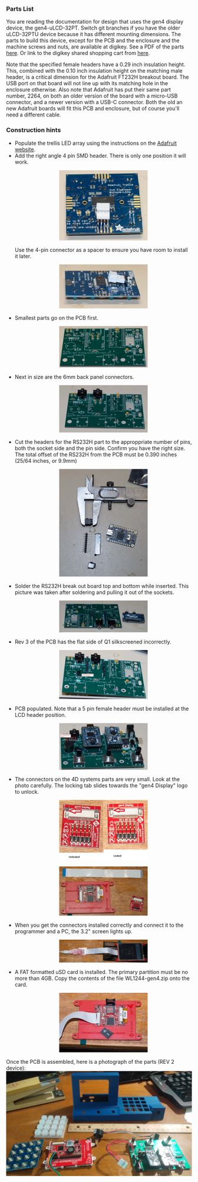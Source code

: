 <h3>Parts List</h3>
You are reading the documentation for design that uses the gen4 display device, the gen4-uLCD-32PT. Switch git branches if you have the older uLCD-32PTU device because
it has different mounting dimensions. The parts to build this device, except for the PCB and the enclosure and the machine screws and nuts, are available at digikey. See a PDF of the parts <a href='partslist.pdf'>here</a>. Or link to the digikey shared shopping cart from <a href='https://www.digikey.com/short/z84fb8'>here</a>.

<p>Note that the specified female headers have a 0.29 inch insulation height. This, combined with the 0.10 inch insulation height
on the matching male header, is a critical dimension
for the Adafruit FT232H breakout board. The USB port on that board will not line up with its matching hole in the enclosure otherwise.
Also note that Adafruit has put their same part number, 2264, on both an older version of the board with a micro-USB connector,
and a newer version with a USB-C connector. Both the old an new Adafruit boards will fit this PCB and enclosure, but of course you'll need a different cable.</p>

<h3>Construction hints</h3>
<ul>
<li>Populate the trellis LED array using the instructions on the 
<a href='https://www.adafruit.com/product/1616'>Adafruit website</a>.</li>
<li>Add the right angle 4 pin SMD header. There is only one position it
will work.
<p align='center'><img width='50%' alt='trellis-1.jpg' src='trellis-1.jpg'/></p>
Use the 4-pin connector as a spacer to ensure you have room to install it later.
<p align='center'><img width='50%' alt='trellis-2.jpg' src='trellis-2.jpg'/></p>
 </li>
<li>Smallest parts go on the PCB first.
<p align='center'><img width='50%' alt='smallest-first.jpg' src='smallest-first.jpg'/></p></li>
<li>Next in size are the 6mm back panel connectors.
<p align='center'><img width='50%' alt='second-in-size.jpg' src='second-in-size.jpg'/></p></li>
<li>Cut the headers for the RS232H part to the approppriate number of pins, both the socket side and the pin side. Confirm you have the 
right size. The total offset of the RS232H from the PCB must be 0.390 inches (25/64 inches, or 9.9mm)
<p align='center'><img width='50%' alt='check-header-offset.jpg' src='check-header-offset.jpg'/></p></li>
<li>Solder the RS232H break out board top and bottom while inserted. This picture was taken after soldering and pulling it out of the sockets. 
<p align='center'><img width='50%' alt='solder-in-rs232h.jpg' src='solder-in-rs232h.jpg'/></p></li>
<li>Rev 3 of the PCB has the flat side of Q1 silkscreened incorrectly.
<p align='center'><img width='50%' alt='Q1-polarity.jpg' src='Q1-polarity.jpg'/></p></li>
</li>
<li>PCB populated. Note that a 5 pin female header must be installed at the LCD header position.
<p align='center'><img width='50%' alt='PCB-populated.jpg' src='PCB-populated.jpg'/></p></li>
</li>
<li>The connectors on the 4D systems parts are very small. Look at the photo carefully.
The locking tab slides towards the "gen4 Display" logo to unlock.
<p align='center'><img width='50%' alt='LockedVsUnlocked.jpg' src='LockedVsUnlocked.jpg'/></p></li>
<p align='center'><img width='50%' alt='4Dsystems.jpg' src='4Dsystems.jpg'/></p></li>
</li>
<li>When you get the connectors installed correctly and connect it to the programmer and a PC, the
3.2" screen lights up.
<p align='center'><img width='50%' alt='4Dinitialpowerup.jpg' src='4Dinitialpowerup.jpg'/></p></li>
</li>
<li>A FAT formatted uSD card is installed. The primary partition must be no more than 4GB.
Copy the contents of the file WL1244-gen4.zip onto the card.
<p align='center'><img width='50%' alt='microSDinstall.jpg' src='microSDinstall.jpg'/></p></li>
</li>
</ul>

Once the PCB is assembled, here is a photograph of the parts (REV 2 device):
<img src='RC1101-parts-on-desktop.jpg' alt='RC1101-parts-on-desktop.jpg' />


